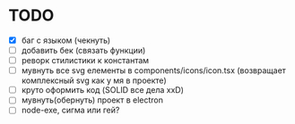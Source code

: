 # TODO

- [x] баг с языком (чекнуть)
- [ ] добавить бек (связать функции)
- [ ] реворк стилистики к константам
- [ ] мувнуть все svg елементы в components/icons/icon.tsx (возвращает комплексный svg как у мя в проекте)
- [ ] круто оформить код (SOLID все дела xxD)
- [ ] мувнуть(обернуть) проект в electron
- [ ] node-exe, сигма или гей?
